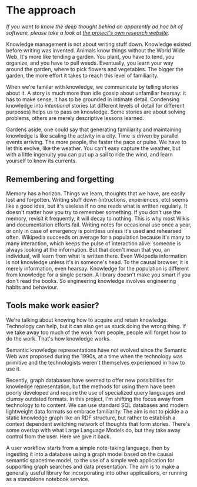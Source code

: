 
# The approach

*If you want to know the deep thought behind an apparently ad hoc bit of
software, please take a look at [the project's own research website](http://markburgess.org/spacetime.html).*

Knowledge management is not about writing stuff down. Knowledge
existed before writing was invented. Animals know things without the
World Wide Web.  It's more like tending a garden. You plant, you have
to tend, you organize, and you have to pull weeds. Eventually, you
learn your way around the garden, where to pick flowers and
vegetables. The bigger the garden, the more effort it takes to reach
this level of familiarity.

When we're familar with knowledge, we communicate by telling stories
about it.  A story is much more than idle gossip about unfamiliar
hearsay: it has to make sense, it has to be grounded in intimate
detail. Condensing knowledge into *intentional* stories (at different
levels of detail for different purposes) helps us to pass on
knowledge.  Some stories are about solving problems, others are merely
descriptive lessons learned.

Gardens aside, one could say that generating familiarity and
maintaining knowledge is like scaling the activity in a city. Time is
driven by parallel events arriving. The more people, the faster the
pace or pulse. We have to let this evolve, like the weather. You can't
easy capture the weather, but with a little ingenuity you can put up a
sail to ride the wind, and learn yourself to know its currents.

## Remembering and forgetting

Memory has a horizon.  Things we learn, thoughts that we have, are
easily lost and forgotten.  Writing stuff down (intructions,
experiences, etc) seems like a good idea, but it's useless if no one
reads what is written regularly. It doesn't matter how you try to
remember something. If you don't use the memory, revisit it
frequently, it will decay to nothing.  This is why most Wikis and
documentation efforts fail. Writing notes for occasional use once a
year, or only in case of emergency is pointless unless it's used and
rehearsed often.  Wikipedia succeeds on average for a population
because it's many to many interaction, which keeps the pulse of
interaction alive: someone is always looking at the information. But
that doen't mean that you, an individual, will learn from what is
written there. Even Wikipedia information is not knowledge unless it's
in someone's head. To the causal browser, it is merely information,
even hearsay. Knowledge for the population is different from knowledge
for a single person. A library doesn't make you smart if you don't read
the books. So engineering knowledge involves engineering habits and behaviour.

## Tools make work easier?

We're talking about knowing how to acquire and retain knowledge.
Technology can help, but it can also get us stuck doing the wrong
thing. If we take away too much of the work from people, people will forget
how to do the work. That's how knowledge works. 

Semantic knowledge representations have not evolved since the
Semantic Web was proposed during the 1990s, at a time when the
technology was primitive and the technologists weren't themselves
experienced in how to use it.

Recently, graph databases have seemed to offer new possibilities for
knowledge representation, but the methods for using them have been
poorly developed and require the use of specialized query languages
and clumsy outdated formats.  In this project, I'm shifting the focus
away from technology to to content. We can use standard SQL databases
and modern lightweight data formats so embrace familiarity. The aim is
not to pickle a a static knowledge graph like an RDF structure, but
rather to establish a context dependent switching network of thoughts
that form stories. There's some overlap with what Large Language Models
do, but they take away control from the user. Here we give it back.

A user workflow starts from a simple note-taking language, then by
ingesting it into a database using a graph model based on the causal
semantic spacetime model, to the use of a simple web application for
supporting graph searches and data presentation. The aim is to make a
generally useful library for incorporating into other applications, or
running as a standalone notebook service.

